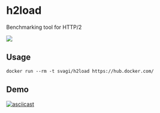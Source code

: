 # h2load
Benchmarking tool for HTTP/2

[![](https://badge.imagelayers.io/svagi/h2load:latest.svg)](https://imagelayers.io/?images=svagi/h2load:latest)

## Usage
```
docker run --rm -t svagi/h2load https://hub.docker.com/
```

## Demo
[![asciicast](https://asciinema.org/a/37643.png)](https://asciinema.org/a/37643)
